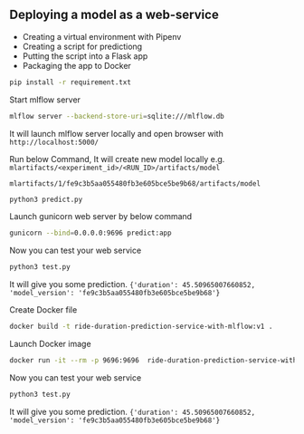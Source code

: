 ## Deploying a model as a web-service

* Creating a virtual environment with Pipenv
* Creating a script for predictiong 
* Putting the script into a Flask app
* Packaging the app to Docker

```bash
pip install -r requirement.txt
```

Start mlflow server
```bash
mlflow server --backend-store-uri=sqlite:///mlflow.db
```
It will launch mlflow server locally and open browser with `http://localhost:5000/`

Run below Command, It will create new model locally e.g. `mlartifacts/<experiment_id>/<RUN_ID>/artifacts/model`

`mlartifacts/1/fe9c3b5aa055480fb3e605bce5be9b68/artifacts/model`

```bash
python3 predict.py
```

Launch gunicorn web server by below command
```bash
gunicorn --bind=0.0.0.0:9696 predict:app
```

Now you can test your web service
```bash
python3 test.py
```
It will give you some prediction.
`{'duration': 45.50965007660852, 'model_version': 'fe9c3b5aa055480fb3e605bce5be9b68'}`

Create Docker file
```bash
docker build -t ride-duration-prediction-service-with-mlflow:v1 .
```

Launch Docker image
```bash
docker run -it --rm -p 9696:9696  ride-duration-prediction-service-with-mlflow:v1
```

Now you can test your web service
```bash
python3 test.py
```
It will give you some prediction.
`{'duration': 45.50965007660852, 'model_version': 'fe9c3b5aa055480fb3e605bce5be9b68'}`
